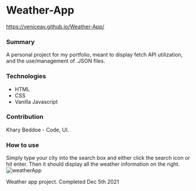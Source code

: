 # Weather-App
https://veniceav.github.io/Weather-App/

### Summary
A personal project for my portfolio, meant to display fetch API utilization, and the use/management of .JSON files.

### Technologies
* HTML
* CSS
* Vanilla Javascript

### Contribution
Khary Beddoe - Code, UI.

### How to use

Simply type your city into the search box and either click the search icon or hit enter. Then it should display all the weather information on the right.
![weatherApp](https://user-images.githubusercontent.com/89004487/154533448-9489a46f-74d5-44b3-8659-c8d9d64688b2.png)

Weather app project. Completed Dec 5th 2021
